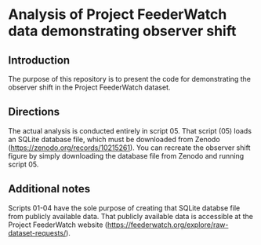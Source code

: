 # Analysis of Project FeederWatch data demonstrating observer shift


## Introduction
The purpose of this repository is to present the code for demonstrating the observer shift in the Project FeederWatch dataset. 

## Directions
The actual analysis is conducted entirely in script 05. That script (05) loads an SQLite database file, which must be downloaded from Zenodo (https://zenodo.org/records/10215261). You can recreate the observer shift figure by simply downloading the database file from Zenodo and running script 05.  

## Additional notes
Scripts 01-04 have the sole purpose of creating that SQLite databse file from publicly available data. That publicly available data is accessible at the Project FeederWatch website (https://feederwatch.org/explore/raw-dataset-requests/).